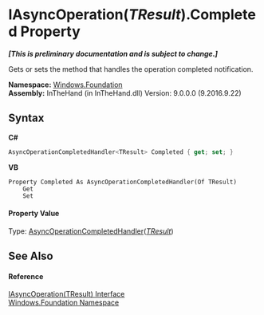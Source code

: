 # IAsyncOperation(*TResult*).Completed Property 
 _**\[This is preliminary documentation and is subject to change.\]**_

Gets or sets the method that handles the operation completed notification.

**Namespace:**&nbsp;<a href="N_Windows_Foundation">Windows.Foundation</a><br />**Assembly:**&nbsp;InTheHand (in InTheHand.dll) Version: 9.0.0.0 (9.2016.9.22)

## Syntax

**C#**<br />
``` C#
AsyncOperationCompletedHandler<TResult> Completed { get; set; }
```

**VB**<br />
``` VB
Property Completed As AsyncOperationCompletedHandler(Of TResult)
	Get
	Set
```


#### Property Value
Type: <a href="T_Windows_Foundation_AsyncOperationCompletedHandler_1">AsyncOperationCompletedHandler</a>(<a href="T_Windows_Foundation_IAsyncOperation_1">*TResult*</a>)

## See Also


#### Reference
<a href="T_Windows_Foundation_IAsyncOperation_1">IAsyncOperation(TResult) Interface</a><br /><a href="N_Windows_Foundation">Windows.Foundation Namespace</a><br />